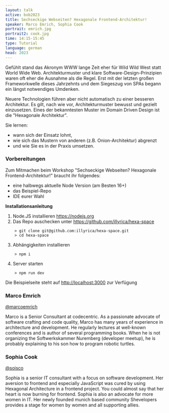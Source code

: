```yaml
---
layout: talk
active: bob2023
title: Sechseckige Webseiten? Hexagonale Frontend-Architektur!
speaker: Marco Emrich, Sophia Cook
portrait: emrich.jpg
portrait2: cook.jpg
time: 14:15-15:45
type: Tutorial
language: german
head: 2023
---
```


Gefühlt stand das Akronym WWW lange Zeit eher für Wild Wild West statt
World Wide Web. Architekturmuster und klare Software-Design-Prinzipien
waren oft eher die Ausnahme als die Regel. Erst mit der letzten großen
Frameworkwelle dieses Jahrzehnts und dem Siegeszug von SPAs begann ein
längst notwendiges Umdenken.

Neuere Technologien führen aber nicht automatisch zu einer besseren
Architektur. Es gilt, nach wie vor, Architekturmuster bewusst und
gezielt einzusetzen. Eines der bekanntesten Muster im Domain Driven
Design ist die "Hexagonale Architektur".

Sie lernen:

* wann sich der Einsatz lohnt,
* wie sich das Mustern von anderen (z.B. Onion-Architektur)  abgrenzt
* und wie Sie es in der Praxis umsetzen.

### Vorbereitungen

Zum Mitmachen beim Workshop "Sechseckige Webseiten? Hexagonale
Frontend-Architektur!" braucht ihr folgendes:

* eine halbwegs aktuelle Node Version (am Besten 16+)
* das Beispiel-Repo
* IDE eurer Wahl

**Installationsanleitung**

 1. Node.JS installieren <https://nodejs.org>
 2. Das Repo auschecken unter <https://github.com/illyrica/hexa-space>

```
    > git clone git@github.com:illyrica/hexa-space.git
    > cd hexa-space
```

 3. Abhängigkeiten installieren

```
    > npm i
```
 4. Server starten

```
    > npm run dev
```

Die Beispielseite steht auf <http://localhost:3000> zur Verfügung

### Marco Emrich

[@marcoemrich](http://twitter.com/marcoemrich)

Marco is a Senior Consultant at codecentric. As a passionate advocate
of software crafting and code quality, Marco has many years of
experience in architecture and development. He regularly lectures at
well-known conferences and is author of several programming
books. When he is not organizing the Softwerkskammer Nuremberg
(developer meetup), he is probably explaining to his son how to
program robotic turtles.

### Sophia Cook

[@soisco](http://twitter.com/soisco)

Sophia is a senior IT consultant with a focus on software development. Her
aversion to frontend and especially JavaScript was cured by using Hexagonal
Architecture in a frontend project. You could almost say that her heart is
now burning for frontend. Sophia is also an advocate for more women in IT.
Her newly founded munich based community  Shevelopers provides a stage for
women by women and all supporting allies.

